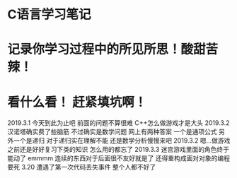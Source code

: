 ﻿# C语言学习笔记

# 记录你学习过程中的所见所思！酸甜苦辣！

# 看什么看！ 赶紧填坑啊！ 
2019.3.1
今天到此为止吧 前面的问题不算很难 C++怎么做游戏才是大头
2019.3.2
汉诺塔确实费了些脑筋
不过确实是数学问题 
网上有两种答案 一个是通项公式 另外一个是递归
对于递归实在理解不能 还是数学分析慢慢来吧
2019.3.2
嗯...做游戏之前还是好好复习下类的知识 怎么用的都忘了
2019.3.3
迷宫游戏里面的角色终于能动了 emmmm
连续的东西对于后面很不友好就是了  还得重构成面对对象的编程
要死
3.20
遭遇了第一次代码丢失事件 整个人都不好了